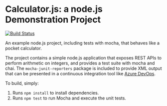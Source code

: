 Calculator.js: a node.js Demonstration Project
==============================================

[![Build Status](https://dev.azure.com/mnieminen0866/calculator/_apis/build/status/mnavanade.calculator?branchName=master)](https://dev.azure.com/mnieminen0866/calculator/_build/latest?definitionId=8&branchName=master)

An example node.js project, including tests with mocha, that behaves like
a pocket calculator.

The project contains a simple node.js application that exposes REST APIs
to perform arithmetic on integers, and provides a test suite with mocha
and chai.  The `mocha-junit-reporters` package is included to provide XML
output that can be presented in a continuous integration tool like
[Azure DevOps](https://azure.com/devops).

To build, simply:

1. Runs `npm install` to install dependencies.
2. Runs `npm test` to run Mocha and execute the unit tests.

